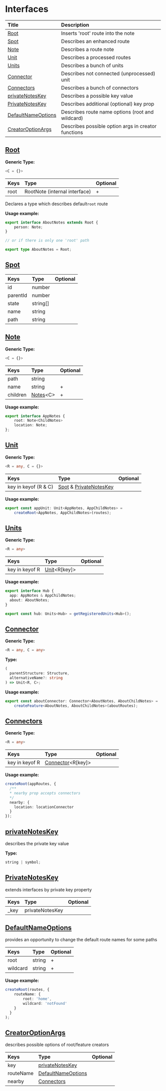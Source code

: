 # Interfaces

| Title | Description |
| :--- | :--- |
| [Root](interfaces.md#root) | Inserts 'root' route into the note |
| [Spot](interfaces.md#spot) | Describes an enhanced route |
| [Note](interfaces.md#note) | Describes a route note |
| [Unit](interfaces.md#unit) | Describes a processed routes |
| [Units](interfaces.md#units) | Describes a bunch of units |
| [Connector](interfaces.md#connector) | Describes not connected \(unprocessed\) unit |
| [Connectors](interfaces.md#connectors) | Describes a bunch of connectors |
| [privateNotesKey](interfaces.md#privatenoteskey) | Describes a possible key value |
| [PrivateNotesKey](interfaces.md#privatenoteskey) | Describes additional \(optional\) key prop |
| [DefaultNameOptions](interfaces.md#defaultnameoptions) | Describes route name options \(root and wildcard\) |
| [CreatorOptionArgs](interfaces.md#creatoroptionargs) | Describes possible option args in creator functions |



## [Root](interfaces.md#root)

**Generic Type:**

```typescript
<C = {}>
```

| Keys | Type | Optional |
| :--- | :--- | :--- |
| root | RootNote \(internal interface\) | + |

Declares a type which describes default`root` route

**Usage example:**

```typescript
export interface AboutNotes extends Root {
    person: Note;
}

// or if there is only one 'root' path

export type AboutNotes = Root;
```

##  [Spot](interfaces.md#spot)

| **K**eys | Type | Optional |
| :--- | :--- | :--- |
| id | number |  |
| parentId | number |  |
| state | string\[\] |  |
| name | string |  |
| path | string |  |



## [Note](interfaces.md#note)

**Generic Type:**

```typescript
<C = {}>
```

| Keys | Type | Optional |
| :--- | :--- | :--- |
| path | string |  |
| name | string | + |
| children | [Notes](interfaces.md#notes)&lt;C&gt; | + |

**Usage example:**

```typescript
export interface AppNotes {
    root: Note<ChildNotes>
    location: Note;
};
```

## [Unit](interfaces.md#unit)

**Generic Type:**

```typescript
<R = any, C = {}>
```

| Keys | Type | Optional |
| :--- | :--- | :--- |
| key in keyof \(R & C\) | [Spot](interfaces.md#spot) & [PrivateNotesKey](interfaces.md#privatenoteskey-1) |  |

**Usage example:**

```typescript
export const appUnit: Unit<AppNotes, AppChildNotes> = 
    createRoot<AppNotes, AppChildNotes>(routes);
```

##  [Units](interfaces.md#units)

**Generic Type:**

```typescript
<R = any>
```

| Keys | Type | Optional |
| :--- | :--- | :--- |
| key in keyof R | [Unit](interfaces.md#unit)&lt;R\[key\]&gt; |  |

**Usage example:**

```typescript
export interface Hub {
  app: AppNotes & AppChildNotes;
  about: AboutNotes;
}

export const hub: Units<Hub> = getRegisteredUnits<Hub>();
```

## [Connector](interfaces.md#connector)

**Generic Type:**

```typescript
<R = any, C = any>
```

**Type:**

```typescript
(
  parentStructure: Structure,
  alternativeName?: string
) => Unit<R, C>;
```

**Usage example:**

```typescript
export const aboutConnector: Connector<AboutNotes, AboutChildNotes> = 
    createFeature<AboutNotes, AboutChildNotes>(aboutRoutes);
```

## [Connectors](interfaces.md#connectors)

**Generic Type:**

```typescript
<R = any>
```

| Keys | Type | Optional |
| :--- | :--- | :--- |
| key in keyof R | [Connector](interfaces.md#connector)&lt;R\[key\]&gt; |  |

**Usage example:**

```typescript
createRoot(appRoutes, { 
  /**
  * nearby prop accepts connectors
  */
  nearby: {
    location: locationConnector
  }
});
```

## [privateNotesKey](interfaces.md#privatenoteskey)

describes the private key value

**Type:**

```typescript
string | symbol;
```

## [PrivateNotesKey](interfaces.md#privatenoteskey)

extends interfaces by private key property

| Keys | Type | Optional |
| :--- | :--- | :--- |
| \_key | privateNotesKey |  |

## [DefaultNameOptions](interfaces.md#defaultrouteoptions)

provides an opportunity to change the default route names for some paths

| Keys | Type | Optional |
| :--- | :--- | :--- |
| root | string | + |
| wildcard | string | + |

**Usage example:**

```typescript
createRoot(routes, {
    routeName: { 
        root: 'home',
        wildcard: 'notFound'
    } 
  }
);
```

## [CreatorOptionArgs](interfaces.md#creatoroptionargs)

describes possible options of root/feature creators

| Keys | Type | Optional |
| :--- | :--- | :--- |
| key | [privateNotesKey](interfaces.md#privatenoteskey) |  |
| routeName | [DefaultNameOptions](interfaces.md#defaultnameoptions) |  |
| nearby | [Connectors](interfaces.md#connectors) |  |

